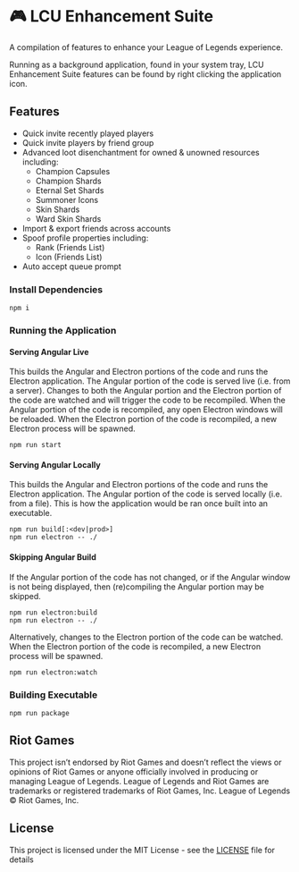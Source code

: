 # 🎮 LCU Enhancement Suite

A compilation of features to enhance your League of Legends experience.

Running as a background application, found in your system tray, LCU Enhancement Suite features can be found by right clicking the application icon. 

## Features
- Quick invite recently played players
- Quick invite players by friend group
- Advanced loot disenchantment for owned & unowned resources including:
  - Champion Capsules
  - Champion Shards
  - Eternal Set Shards
  - Summoner Icons
  - Skin Shards
  - Ward Skin Shards
- Import & export friends across accounts
- Spoof profile properties including:
  - Rank (Friends List)
  - Icon (Friends List)
- Auto accept queue prompt



### Install Dependencies
```
npm i
```
### Running the Application
#### Serving Angular Live
This builds the Angular and Electron portions of the code and runs the Electron application. The Angular portion of the code is served live (i.e. from a server). Changes to both the Angular portion and the Electron portion of the code are watched and will trigger the code to be recompiled. When the Angular portion of the code is recompiled, any open Electron windows will be reloaded. When the Electron portion of the code is recompiled, a new Electron process will be spawned.
```
npm run start
```
#### Serving Angular Locally
This builds the Angular and Electron portions of the code and runs the Electron application. The Angular portion of the code is served locally (i.e. from a file). This is how the application would be ran once built into an executable.
```
npm run build[:<dev|prod>]
npm run electron -- ./
```
#### Skipping Angular Build
If the Angular portion of the code has not changed, or if the Angular window is not being displayed, then (re)compiling the Angular portion may be skipped.
```
npm run electron:build
npm run electron -- ./
```
Alternatively, changes to the Electron portion of the code can be watched. When the Electron portion of the code is recompiled, a new Electron process will be spawned.
```
npm run electron:watch
```
### Building Executable
```
npm run package
```

## Riot Games

This project isn’t endorsed by Riot Games and doesn’t reflect the views or opinions of Riot Games or anyone officially involved in producing or managing League of Legends. League of Legends and Riot Games are trademarks or registered trademarks of Riot Games, Inc. League of Legends © Riot Games, Inc.

## License

This project is licensed under the MIT License - see the [LICENSE](LICENSE) file for details